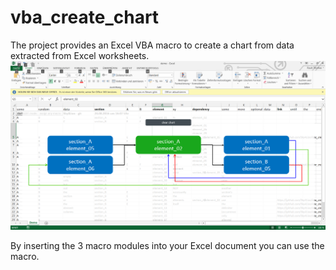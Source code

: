 # vba_create_chart
The project provides an Excel VBA macro to create a chart from data extracted from Excel worksheets.
![Excel Chart](https://github.com/Sky4Lion/vba_create_chart/blob/master/demo/Demo.png)

By inserting the 3 macro modules into your Excel document you can use the macro.



